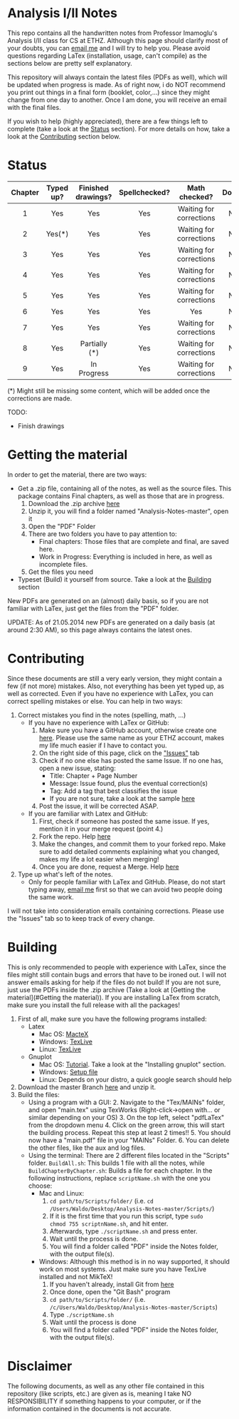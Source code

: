 Analysis I/II Notes
===================
This repo contains all the handwritten notes from Professor Imamoglu's Analysis I/II class for CS at ETHZ. Although this page should clarify most of your doubts, you can <a href="mailto:pennatil@student.ethz.ch">email me</a> and I will try to help you. Please avoid questions regarding LaTex (installation, usage, can't compile) as the sections below are pretty self explanatory.

This repository will always contain the latest files (PDFs as well), which will be updated when progress is made. As of right now, i do NOT recommend you print out things in a final form (booklet, color,...) since they might change from one day to another. Once I am done, you will receive an email with the final files.

If you wish to help (highly appreciated), there are a few things left to complete (take a look at the [Status](#Status) section). For more details on how, take a look at the [Contributing](#Contributing) section below.

<a name="Status"></a>
Status
======
| Chapter |  Typed up?  | Finished drawings? | Spellchecked? |      Math checked?      | Done? |
|:-------:|:-----------:|:------------------:|:-------------:|:-----------------------:|:-----:|
|    1    |     Yes     |         Yes        |       Yes     | Waiting for corrections |   No  |
|    2    |     Yes(*)  |         Yes        |       Yes      | Waiting for corrections |   No  |
|    3    | Yes 		 |          Yes       |       Yes      |           Waiting for corrections           |   No  |
|    4    | Yes         |     		Yes       |       Yes       |Waiting for corrections           |   No  |
|    5    |      Yes    |          Yes         |       Yes       |          Waiting for corrections           |   No  |
|    6    |     Yes     |         Yes        |       Yes      |           Yes           |   No  |
|    7    |     Yes     |         Yes        |       Yes      | Waiting for corrections |   No  |
|    8    |     Yes     |          Partially (*)         |       Yes      | Waiting for corrections |   No  |
|    9    | Yes 		 |          In Progress        |       Yes       |            Waiting for corrections            |   No  |

(*) Might still be missing some content, which will be added once the corrections are made.

TODO:
* Finish drawings

<a name="Getting the material"></a>
Getting the material
====================

In order to get the material, there are two ways:

* Get a .zip file, containing all of the notes, as well as the source files. This package contains Final chapters, as well as those that are in progress.
  1. Download the .zip archive [here](https://github.com/pennatil/Analysis-Notes/archive/master.zip)
  2. Unzip it, you will find a folder named "Analysis-Notes-master", open it
  3. Open the "PDF" Folder
  4. There are two folders you have to pay attention to:
      * Final chapters: Those files that are complete and final, are saved here.
	  * Work in Progress: Everything is included in here, as well as incomplete files.
  5. Get the files you need
* Typeset (Build) it yourself from source. Take a look at the [Building](#Building) section

New PDFs are generated on an (almost) daily basis, so if you are not familiar with LaTex, just get the files from the "PDF" folder.

UPDATE: As of 21.05.2014 new PDFs are generated on a daily basis (at around 2:30 AM), so this page always contains the latest ones.

<a name="Contributing"></a>
Contributing
============

Since these documents are still a very early version, they might contain a few (if not more) mistakes. Also, not everything has been yet typed up, as well as corrected. Even if you have no experience with LaTex, you can correct spelling mistakes or else. You can help in two ways:

1. Correct mistakes you find in the notes (spelling, math, ...)
    * If you have no experience with LaTex or GitHub:
    	1. Make sure you have a GitHub account, otherwise create one [here](https://github.com/join). Please use the same name as your ETHZ account, makes my life much easier if I have to contact you.
		2. On the right side of this page, click on the ["Issues"](https://github.com/pennatil/Analysis-Notes/issues) tab
		3. Check if no one else has posted the same Issue. If no one has, open a new issue, stating:
	 		 * Title: Chapter + Page Number
	 		 * Message: Issue found, plus the eventual correction(s)
	 		 * Tag: Add a tag that best classifies the issue
	 		 * If you are not sure, take a look at the sample [here](https://github.com/pennatil/Analysis-Notes/issues/4)
		4. Post the issue, it will be corrected ASAP.
	* If you are familiar with Latex and GitHub:
		1. First, check if someone has posted the same issue. If yes, mention it in your merge request (point 4.)
		2. Fork the repo. Help [here](https://help.github.com/articles/fork-a-repo)
		3. Make the changes, and commit them to your forked repo. Make sure to add detailed comments explaining what you changed, makes my life a lot easier when merging!
		4. Once you are done, request a Merge. Help [here](https://help.github.com/articles/using-pull-requests)
2. Type up what's left of the notes.
	* Only for people familiar with LaTex and GitHub. Please, do not start typing away, <a href="mailto:pennatil@student.ethz.ch?subject=I%20want%20to%20help!">email me</a> first so that we can avoid two people doing the same work.

I will not take into consideration emails containing corrections. Please use the "Issues" tab so to keep track of every change.


<a name="Building"></a>
Building
========
This is only recommended to people with experience with LaTex, since the files might still contain bugs and errors that have to be ironed out. I will not answer emails asking for help if the files do not build! If you are not sure, just use the PDFs inside the .zip archive (Take a look at [Getting the material](#Getting the material)). If you are installing LaTex from scratch, make sure you install the full release with all the packages!

1. First of all, make sure you have the following programs installed:
	* Latex
		* Mac OS: [MacteX](http://tug.org/mactex/)
		* Windows: [TexLive](https://www.tug.org/texlive/acquire-netinstall.html)
		* Linux: [TexLive](https://www.tug.org/texlive/quickinstall.html)
	* Gnuplot
		* Mac OS: [Tutorial](http://www.maclife.com/article/columns/terminal_101_graphing_gnuplot). Take a look at the "Installing gnuplot" section.
		* Windows: [Setup file](http://sourceforge.net/projects/gnuplot/files/latest/download?source=files)
		* Linux: Depends on your distro, a quick google search should help
2. Download the master Branch [here](https://github.com/pennatil/Analysis-Notes/archive/master.zip) and unzip it. 
3. Build the files:
	* Using a program with a GUI:
		2. Navigate to the "Tex/MAINs" folder, and open "main.tex" using TexWorks (Right-click->open with... or similar depending on your OS)
		3. On the top left, select "pdfLaTex" from the dropdown menu
		4. Click on the green arrow, this will start the building process. Repeat this step at least 2 times!!
		5. You should now have a "main.pdf" file in your "MAINs" Folder.
		6. You can delete the other files, like the aux and log files. 
	* Using the terminal: 
	There are 2 different files located in the "Scripts" folder. <code>BuildAll.sh</code>: This builds 1 file with all the notes, while <code>BuildChapterByChapter.sh</code>: Builds a file for each chapter. In the following instructions, replace <code>scriptName.sh</code> with the one you choose:
		* Mac and Linux:
			1. <code>cd path/to/Scripts/folder/</code> (i.e. <code>cd /Users/Waldo/Desktop/Analysis-Notes-master/Scripts/</code>)
			2. If it is the first time that you run this script, type <code>sudo chmod 755 scriptnName.sh</code>, and hit enter.
			4. Afterwards, type <code>./scriptName.sh</code> and press enter.
			5. Wait until the process is done.
			6. You will find a folder called "PDF" inside the Notes folder, with the output file(s).
		* Windows: Although this method is in no way supported, it should work on most systems. Just make sure you have TexLive installed and not MikTeX!
			1. If you haven't already, install Git from [here](http://msysgit.github.io/)
			2. Once done, open the "Git Bash" program
			3. <code>cd path/to/Scripts/folder/</code> (i.e. <code>/c/Users/Waldo/Desktop/Analysis-Notes-master/Scripts</code>)
			4. Type <code>./scriptName.sh</code>
			5. Wait until the process is done
			6. You will find a folder called "PDF" inside the Notes folder, with the output file(s).






Disclaimer
==========
The following documents, as well as any other file contained in this repository (like scripts, etc.) are given as is, meaning I take NO RESPONSIBILITY if something happens to your computer, or if the information contained in the documents is not accurate.
